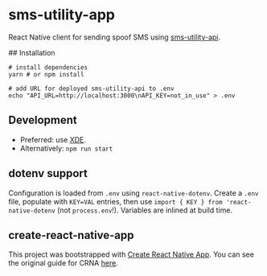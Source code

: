 # sms-utility-app

React Native client for sending spoof SMS using [sms-utility-api](https://github.com/tomtwo/sms-utility-api).

## Installation
```
# install dependencies
yarn # or npm install

# add URL for deployed sms-utility-api to .env
echo "API_URL=http://localhost:3000\nAPI_KEY=not_in_use" > .env
```

## Development

- Preferred: use [XDE](https://github.com/expo/xde).
- Alternatively: `npm run start`

## dotenv support

Configuration is loaded from `.env` using `react-native-dotenv`. Create a `.env` file, populate with `KEY=VAL` entries, then use `import { KEY } from 'react-native-dotenv` (not `process.env`!). Variables are inlined at build time.

## create-react-native-app

This project was bootstrapped with [Create React Native App](https://github.com/react-community/create-react-native-app). You can see the original guide for CRNA [here](https://github.com/react-community/create-react-native-app/blob/master/react-native-scripts/template/README.md).
